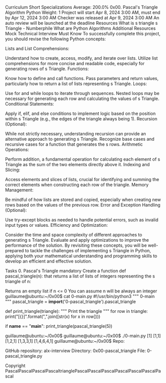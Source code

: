 
Curriculum
Short Specializations
Average: 200.0%
0x00. Pascal's Triangle
Algorithm
Python
 Weight: 1
 Project will start Apr 8, 2024 3:00 AM, must end by Apr 12, 2024 3:00 AM
 Checker was released at Apr 9, 2024 3:00 AM
 An auto review will be launched at the deadline
Resources
What is s triangle
s Triangle - Numberphile
What are Python Algorithms
Additional Resources
Mock Technical Interview
Must Know
To successfully complete this project, you should revise the following Python concepts:

Lists and List Comprehensions:

Understand how to create, access, modify, and iterate over lists.
Utilize list comprehensions for more concise and readable code, especially for generating rows of s Triangle.
Functions:

Know how to define and call functions.
Pass parameters and return values, particularly how to return a list of lists representing s Triangle.
Loops:

Use for and while loops to iterate through sequences.
Nested loops may be necessary for generating each row and calculating the values of s Triangle.
Conditional Statements:

Apply if, elif, and else conditions to implement logic based on the position within s Triangle (e.g., the edges of the triangle always being 1).
Recursion (Optional):

While not strictly necessary, understanding recursion can provide an alternative approach to generating s Triangle.
Recognize base cases and recursive cases for a function that generates the s rows.
Arithmetic Operations:

Perform addition, a fundamental operation for calculating each element of s Triangle as the sum of the two elements directly above it.
Indexing and Slicing:

Access elements and slices of lists, crucial for identifying and summing the correct elements when constructing each row of the triangle.
Memory Management:

Be mindful of how lists are stored and copied, especially when creating new rows based on the values of the previous row.
Error and Exception Handling (Optional):

Use try-except blocks as needed to handle potential errors, such as invalid input types or values.
Efficiency and Optimization:

Consider the time and space complexity of different approaches to generating s Triangle.
Evaluate and apply optimizations to improve the performance of the solution.
By revisiting these concepts, you will be well-prepared to tackle the challenges of implementing s Triangle in Python, applying both your mathematical understanding and programming skills to develop an efficient and effective solution.

Tasks
0. Pascal's Triangle
mandatory
Create a function def pascal_triangle(n): that returns a list of lists of integers representing the s triangle of n:

Returns an empty list if n <= 0
You can assume n will be always an integer
guillaume@ubuntu:~/0x00$ cat 0-main.py
#!/usr/bin/python3
"""
0-main
"""
pascal_triangle = __import__('0-pascal_triangle').pascal_triangle

def print_triangle(triangle):
    """
    Print the triangle
    """
    for row in triangle:
        print("[{}]".format(",".join([str(x) for x in row])))


if __name__ == "__main__":
    print_triangle(pascal_triangle(5))

guillaume@ubuntu:~/0x00$ 
guillaume@ubuntu:~/0x00$ ./0-main.py
[1]
[1,1]
[1,2,1]
[1,3,3,1]
[1,4,6,4,1]
guillaume@ubuntu:~/0x00$ 
Repo:

GitHub repository: alx-interview
Directory: 0x00-pascal_triangle
File: 0-pascal_triangle.py
 
Copyright PascalPascalPascalPascaltrianglePascalPascalPascalPascalPascalPascalPascal